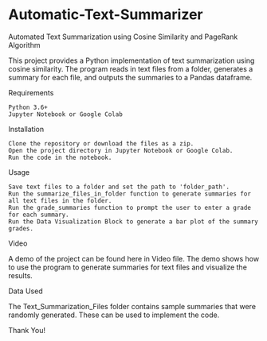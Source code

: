 # Automatic-Text-Summarizer
Automated Text Summarization using Cosine Similarity and PageRank Algorithm

This project provides a Python implementation of text summarization using cosine similarity. The program reads in text files from a folder, generates a summary for each file, and outputs the summaries to a Pandas dataframe.

Requirements

    Python 3.6+
    Jupyter Notebook or Google Colab

Installation

    Clone the repository or download the files as a zip.
    Open the project directory in Jupyter Notebook or Google Colab.
    Run the code in the notebook.

Usage

    Save text files to a folder and set the path to 'folder_path'.
    Run the summarize_files_in_folder function to generate summaries for all text files in the folder.
    Run the grade_summaries function to prompt the user to enter a grade for each summary.
    Run the Data Visualization Block to generate a bar plot of the summary grades.

Video

A demo of the project can be found here in Video file. The demo shows how to use the program to generate summaries for text files and visualize the results.

Data Used

The Text_Summarization_Files folder contains sample summaries that were randomly generated. These can be used to implement the code.


Thank You!
